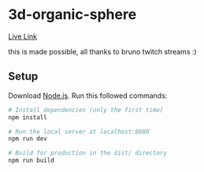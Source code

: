 # 3d-organic-sphere

[Live Link](http://3d-organic-sphere.vercel.app/)

this is made possible, all thanks to bruno twitch streams :)

## Setup

Download [Node.js](https://nodejs.org/en/download/). Run this followed commands:

```bash
# Install dependencies (only the first time)
npm install

# Run the local server at localhost:8080
npm run dev

# Build for production in the dist/ directory
npm run build
```
